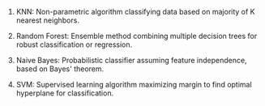 1. KNN: Non-parametric algorithm classifying data based on majority of K nearest neighbors.
   
2. Random Forest: Ensemble method combining multiple decision trees for robust classification or regression.

3. Naive Bayes: Probabilistic classifier assuming feature independence, based on Bayes' theorem.

4. SVM: Supervised learning algorithm maximizing margin to find optimal hyperplane for classification.
